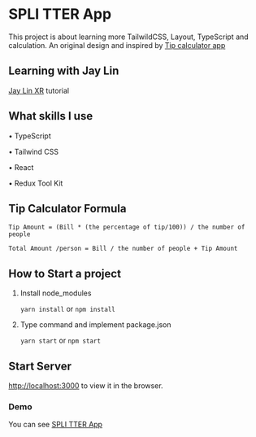 # SPLI TTER App

This project is about learning more TailwildCSS, Layout, TypeScript and calculation. An original design and inspired by
[Tip calculator app](https://www.frontendmentor.io/challenges/tip-calculator-app-ugJNGbJUX)

## Learning with Jay Lin

[Jay Lin XR](https://www.youtube.com/channel/UC1rMgKD4Rn-7aVcymjlvhfQ) tutorial

## What skills I use

• TypeScript

• Tailwind CSS

• React

• Redux Tool Kit

## Tip Calculator Formula

`Tip Amount = (Bill * (the percentage of tip/100)) / the number of people`

`Total Amount /person = Bill / the number of people + Tip Amount`

## How to Start a project

1. Install node_modules

   `yarn install` or `npm install`

2. Type command and implement package.json

   `yarn start` or `npm start`

## Start Server

[http://localhost:3000](http://localhost:3000) to view it in the browser.

### Demo

You can see [SPLI TTER App](https://spli-tter-ui-main.vercel.app)
